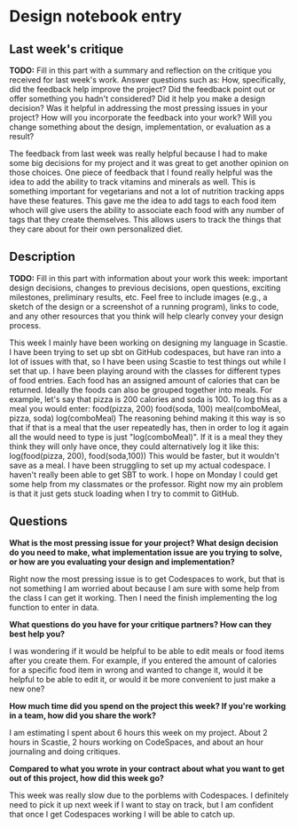 # Design notebook entry

## Last week's critique

**TODO:** Fill in this part with a summary and reflection on the critique you received for
last week's work. Answer questions such as:  How, specifically, did the feedback help
improve the project? Did the feedback point out or offer something you hadn't considered?
Did it help you make a design decision? Was it helpful in addressing the most pressing
issues in your project? How will you incorporate the feedback into your work? Will you
change something about the design, implementation, or evaluation as a result?

The feedback from last week was really helpful because I had to make some big decisions for my project and it was great to get another opinion on those choices. One piece of feedback that I found really helpful was the idea to add the ability to track vitamins and minerals as well. This is something important for vegetarians and not a lot of nutrition tracking apps have these features. This gave me the idea to add tags to each food item whoch will give users the ability to associate each food with any number of tags that they create themselves. This allows users to track the things that they care about for their own personalized diet. 

## Description

**TODO:** Fill in this part with information about your work this week:
important design decisions, changes to previous decisions, open questions,
exciting milestones, preliminary results, etc. Feel free to include images
(e.g., a sketch of the design or a screenshot of a running program), links to
code, and any other resources that you think will help clearly convey your
design process.

This week I mainly have been working on designing my language in Scastie. I have been trying to set up sbt on GitHub codespaces, but have ran into a lot of issues with that, so I have been using Scastie to test things out while I set that up. I have been playing around with the classes for different types of food entries. Each food has an assigned amount of calories that can be returned. Ideally the foods can also be grouped together into meals. For example, let's say that pizza is 200 calories and soda is 100. To log this as a meal you would enter:
food(pizza, 200)
food(soda, 100)
meal(comboMeal, pizza, soda)
log(comboMeal)
The reasoning behind making it this way is so that if that is a meal that the user repeatedly has, then in order to log it again all the would need to type is just "log(comboMeal)". If it is a meal they they think they will only have once, they could alternatively log it like this:
log(food(pizza, 200), food(soda,100))
This would be faster, but it wouldn't save as a meal. I have been struggling to set up my actual codespace. I haven't really been able to get SBT to work. I hope on Monday I could get some help from my classmates or the professor. Right now my ain problem is that it just gets stuck loading when I try to commit to GitHub. 

## Questions

**What is the most pressing issue for your project? What design decision do
you need to make, what implementation issue are you trying to solve, or how
are you evaluating your design and implementation?**

Right now the most pressing issue is to get Codespaces to work, but that is not something I am worried about because I am sure with some help from the class I can get it working. Then I need the finish implementing the log function to enter in data. 

**What questions do you have for your critique partners? How can they best help
you?**

I was wondering if it would be helpful to be able to edit meals or food items after you create them. For example, if you entered the amount of calories for a specific food item in wrong and wanted to change it, would it be helpful to be able to edit it, or would it be more convenient to just make a new one?

**How much time did you spend on the project this week? If you're working in a
team, how did you share the work?**

I am estimating I spent about 6 hours this week on my project. About 2 hours in Scastie, 2 hours working on CodeSpaces, and about an hour journaling and doing critiques. 

**Compared to what you wrote in your contract about what you want to get out of this
project, how did this week go?**

This week was really slow due to the porblems with Codespaces. I definitely need to pick it up next week if I want to stay on track, but I am confident that once I get Codespaces working I will be able to catch up.
